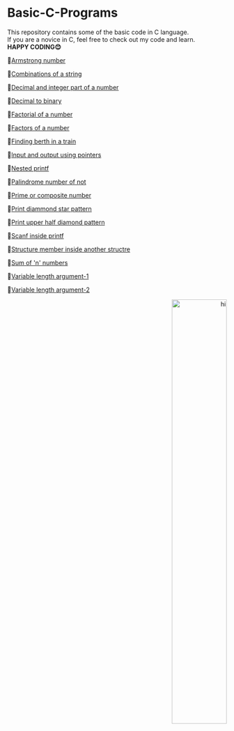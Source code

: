# Basic-C-Programs
This repository contains some of the basic code in C language.<br>
If you are a novice in C, feel free to check out my code and learn.<br>
**HAPPY CODING😊**<br>

🎯<a href="https://github.com/santhosh-p-official/Basic-C-Programs/blob/main/armstrong_number.c">Armstrong number</a>

🎯<a href="https://github.com/santhosh-p-official/Basic-C-Programs/blob/main/combinations_of_a_string.c">Combinations of a string</a>

🎯<a href="https://github.com/santhosh-p-official/Basic-C-Programs/blob/main/decimal_and_integer_part_of_a_number.c">Decimal and integer part of a number</a>

🎯<a href="https://github.com/santhosh-p-official/Basic-C-Programs/blob/main/decimal_to_binary.c">Decimal to binary</a>

🎯<a href="https://github.com/santhosh-p-official/Basic-C-Programs/blob/main/factorial_of_a_number.c">Factorial of a number</a>

🎯<a href="https://github.com/santhosh-p-official/Basic-C-Programs/blob/main/factors_of_a_number.c">Factors of a number</a>

🎯<a href="https://github.com/santhosh-p-official/Basic-C-Programs/blob/main/finding_berth_in_a_train.c">Finding berth in a train</a>

🎯<a href="https://github.com/santhosh-p-official/Basic-C-Programs/blob/main/input_and_print_array_elements_using_pointers.c">Input and output using pointers</a>

🎯<a href="https://github.com/santhosh-p-official/Basic-C-Programs/blob/main/nested_printf.c">Nested printf</a>

🎯<a href="https://github.com/santhosh-p-official/Basic-C-Programs/blob/main/palindrome_number_or_not.c">Palindrome number of not</a>

🎯<a href="https://github.com/santhosh-p-official/Basic-C-Programs/blob/main/prime_number_or_composite_number.c">Prime or composite number</a>

🎯<a href="https://github.com/santhosh-p-official/Basic-C-Programs/blob/main/print_diamond_star_pattern.c">Print diammond star pattern</a>

🎯<a href="https://github.com/santhosh-p-official/Basic-C-Programs/blob/main/print_upper_half_diamond_pattern.c">Print upper half diamond pattern</a>

🎯<a href="https://github.com/santhosh-p-official/Basic-C-Programs/blob/main/scanf_inside_printf.c">Scanf inside printf</a>

🎯<a href="https://github.com/santhosh-p-official/Basic-C-Programs/blob/main/structure_member_inside_another_structure.c">Structure member inside another structre</a>

🎯<a href="https://github.com/santhosh-p-official/Basic-C-Programs/blob/main/sum_of_'n'_numbers.c">Sum of 'n' numbers</a>

🎯<a href="https://github.com/santhosh-p-official/Basic-C-Programs/blob/main/variable_length_argument_example-1.c">Variable length argument-1</a>

🎯<a href="https://github.com/santhosh-p-official/Basic-C-Programs/blob/main/variable_length_argument_example-2.c">Variable length argument-2</a>
<p align="right">
  <img src="https://1.bp.blogspot.com/-UOu5GaPTI-Y/XApkqZKZhfI/AAAAAAAAA2c/yWFr8sn9ubU4UcvfdN4z7GC51536oYKKwCLcBGAs/s1600/videotogif_2018.12.07_16.56.36.gif" width="50%" height="50%" alt="hi">
 </p>
